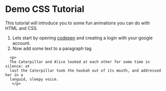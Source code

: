 # Demo CSS Tutorial
This tutorial will introduce you to some fun animations you can do with HTML and CSS.

1) Lets start by opening [codepen](https://codepen.io/) and creating a login with your google account.
2) Now add some text to a paragraph tag
```
  <p>
  The Caterpillar and Alice looked at each other for some time in silence: at
  last the Caterpillar took the hookah out of its mouth, and addressed her in a
  languid, sleepy voice.
   </p>
```
